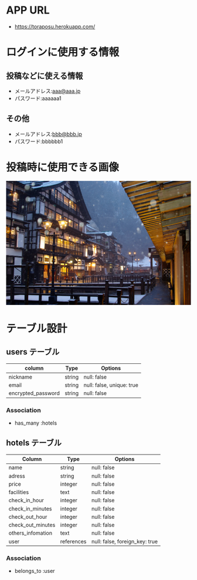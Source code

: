 # APP URL
- https://toraposu.herokuapp.com/

# ログインに使用する情報

## 投稿などに使える情報
- メールアドレス:aaa@aaa.jp
- パスワード:aaaaaa1

## その他
- メールアドレス:bbb@bbb.jp
- パスワード:bbbbbb1

# 投稿時に使用できる画像
![投稿用画像](app/assets/images/post_image.jpg "投稿用")

# テーブル設計

## users テーブル

| column             | Type   | Options                   |
| -------------------| -------| --------------------------|
| nickname           | string | null: false               |
| email              | string | null: false, unique: true |
| encrypted_password | string | null: false               |

### Association
- has_many :hotels

## hotels テーブル

| Column             | Type       | Options                        |
| ------------------ | ---------- | ------------------------------ |
| name               | string     | null: false                    |
| adress             | string     | null: false                    |
| price              | integer    | null: false                    |
| facilities         | text       | null: false                    |
| check_in_hour      | integer    | null: false                    |
| check_in_minutes   | integer    | null: false                    |
| check_out_hour     | integer    | null: false                    |
| check_out_minutes  | integer    | null: false                    |
| others_infomation  | text       | null: false                    |
| user               | references | null: false, foreign_key: true |

### Association
- belongs_to :user